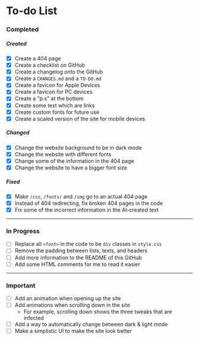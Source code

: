 # To-do List

### Completed
##### Created
- [x] Create a 404 page
- [x] Create a checklist on GitHub
- [x] Create a changelog onto the GitHub
- [x] Create a `CHANGES.md` and a `TO-DO.md`
- [x] Create a favicon for Apple Devices
- [x] Create a favicon for PC devices
- [x] Create a "p.s" at the bottom
- [x] Create some text which are links
- [x] Create custom fonts for future use
- [x] Create a scaled version of the site for mobile devices

##### Changed
- [x] Change the website background to be in dark mode
- [x] Change the website with different fonts
- [x] Change some of the information in the 404 page
- [x] Change the website to have a bigger font size

##### Fixed
- [x] Make `/css`, `/fonts/` and `/img` go to an actual 404 page
- [x] Instead of 404 redirecting, fix broken 404 pages in the code
- [x] Fix some of the incorrect information in the AI-created text
***
### In Progress
- [ ] Replace all `<font>` in the code to be `div` classes in `style.css`
- [ ] Remove the padding between lists, texts, and headers
- [ ] Add more information to the README of this GitHub
- [ ] Add some HTML comments for me to read it easier
***
### Important
- [ ] Add an animation when opening up the site
- [ ] Add animations when scrolling down in the site
   - For example, scrolling down shows the three tweaks that are infected
- [ ] Add a way to automatically change between dark & light mode
- [ ] Make a simplistic UI to make the site look better
